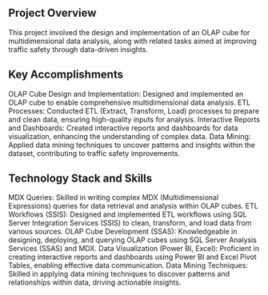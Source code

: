 ## Project Overview
This project involved the design and implementation of an OLAP cube for multidimensional data analysis, along with related tasks aimed at improving traffic safety through data-driven insights.

## Key Accomplishments
OLAP Cube Design and Implementation: Designed and implemented an OLAP cube to enable comprehensive multidimensional data analysis.
ETL Processes: Conducted ETL (Extract, Transform, Load) processes to prepare and clean data, ensuring high-quality inputs for analysis.
Interactive Reports and Dashboards: Created interactive reports and dashboards for data visualization, enhancing the understanding of complex data.
Data Mining: Applied data mining techniques to uncover patterns and insights within the dataset, contributing to traffic safety improvements.
## Technology Stack and Skills
MDX Queries: Skilled in writing complex MDX (Multidimensional Expressions) queries for data retrieval and analysis within OLAP cubes.
ETL Workflows (SSIS): Designed and implemented ETL workflows using SQL Server Integration Services (SSIS) to clean, transform, and load data from various sources.
OLAP Cube Development (SSAS): Knowledgeable in designing, deploying, and querying OLAP cubes using SQL Server Analysis Services (SSAS) and MDX.
Data Visualization (Power BI, Excel): Proficient in creating interactive reports and dashboards using Power BI and Excel Pivot Tables, enabling effective data communication.
Data Mining Techniques: Skilled in applying data mining techniques to discover patterns and relationships within data, driving actionable insights.

